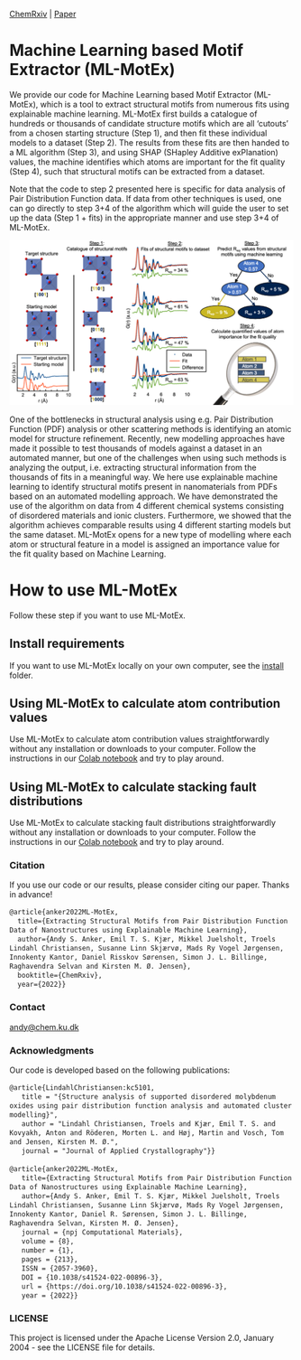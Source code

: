 [ChemRxiv](https://chemrxiv.org/engage/chemrxiv/article-details/6263f48f5b900913a0195c4f)  |  [Paper](https://www.nature.com/articles/s41524-022-00896-3)

# Machine Learning based Motif Extractor (ML-MotEx)

We provide our code for Machine Learning based Motif Extractor (ML-MotEx), which is a tool to extract structural motifs from numerous fits using explainable machine learning.
ML-MotEx first builds a catalogue of hundreds or thousands of candidate structure motifs which are all ‘cutouts’ from a chosen starting structure (Step 1), and then fit these individual models to a dataset (Step 2). The results from these fits are then handed to a ML algorithm (Step 3), and using SHAP (SHapley Additive exPlanation) values, the machine identifies which atoms are important for the fit quality (Step 4), such that structural motifs can be extracted from a dataset.

Note that the code to step 2 presented here is specific for data analysis of Pair Distribution Function data. If data from other techniques is used, one can go directly to step 3+4 of the algorithm which will guide the user to set up the data (Step 1 + fits) in the appropriate manner and use step 3+4 of ML-MotEx.

![alt text](Images/ML_MotEx_Overview.png "Title")

One of the bottlenecks in structural analysis using e.g. Pair Distribution Function (PDF) analysis or other scattering methods is identifying an atomic model for structure refinement. Recently, new modelling approaches have made it possible to test thousands of models against a dataset in an automated manner, but one of the challenges when using such methods is analyzing the output, i.e. extracting structural information from the thousands of fits in a meaningful way. We here use explainable machine learning to identify structural motifs present in nanomaterials from PDFs based on an automated modelling approach.
We have demonstrated the use of the algorithm on data from 4 different chemical systems consisting of disordered materials and ionic clusters. Furthermore, we showed that the algorithm achieves comparable results using 4 different starting models but the same dataset. ML-MotEx opens for a new type of modelling where each atom or structural feature in a model is assigned an importance value for the fit quality based on Machine Learning. 

# How to use ML-MotEx
Follow these step if you want to use ML-MotEx.

## Install requirements
If you want to use ML-MotEx locally on your own computer, see the [install](/Install) folder.

## Using ML-MotEx to calculate atom contribution values
Use ML-MotEx to calculate atom contribution values straightforwardly without any installation or downloads to your computer. Follow the instructions in our [Colab notebook](https://colab.research.google.com/github/AndySAnker/ML-MotEx/blob/main/ML_MotEx_Colab.ipynb) and try to play around.

## Using ML-MotEx to calculate stacking fault distributions
Use ML-MotEx to calculate stacking fault distributions straightforwardly without any installation or downloads to your computer. Follow the instructions in our [Colab notebook](https://colab.research.google.com/drive/17tM8EageV1K2Itq0oFPf17P43Ll1C0oE#scrollTo=jFc0SvpzwVOs) and try to play around.

### Citation
If you use our code or our results, please consider citing our paper. Thanks in advance!

```
@article{anker2022ML-MotEx,
  title={Extracting Structural Motifs from Pair Distribution Function Data of Nanostructures using Explainable Machine Learning},
  author={Andy S. Anker, Emil T. S. Kjær, Mikkel Juelsholt, Troels Lindahl Christiansen, Susanne Linn Skjærvø, Mads Ry Vogel Jørgensen, Innokenty Kantor, Daniel Risskov Sørensen, Simon J. L. Billinge, Raghavendra Selvan and Kirsten M. Ø. Jensen},
  booktitle={ChemRxiv},
  year={2022}}
```

### Contact
andy@chem.ku.dk

### Acknowledgments
Our code is developed based on the following publications:
```
@article{LindahlChristiansen:kc5101,
   title = "{Structure analysis of supported disordered molybdenum oxides using pair distribution function analysis and automated cluster modelling}",
   author = "Lindahl Christiansen, Troels and Kjær, Emil T. S. and Kovyakh, Anton and Röderen, Morten L. and Høj, Martin and Vosch, Tom and Jensen, Kirsten M. Ø.",
   journal = "Journal of Applied Crystallography"}}

@article{anker2022ML-MotEx,
   title={Extracting Structural Motifs from Pair Distribution Function Data of Nanostructures using Explainable Machine Learning},
   author={Andy S. Anker, Emil T. S. Kjær, Mikkel Juelsholt, Troels Lindahl Christiansen, Susanne Linn Skjærvø, Mads Ry Vogel Jørgensen, Innokenty Kantor, Daniel R. Sørensen, Simon J. L. Billinge, Raghavendra Selvan, Kirsten M. Ø. Jensen},
   journal = {npj Computational Materials},
   volume = {8},
   number = {1},
   pages = {213},
   ISSN = {2057-3960},
   DOI = {10.1038/s41524-022-00896-3},
   url = {https://doi.org/10.1038/s41524-022-00896-3},
   year = {2022}}
```

### LICENSE
This project is licensed under the Apache License Version 2.0, January 2004 - see the LICENSE file for details.
